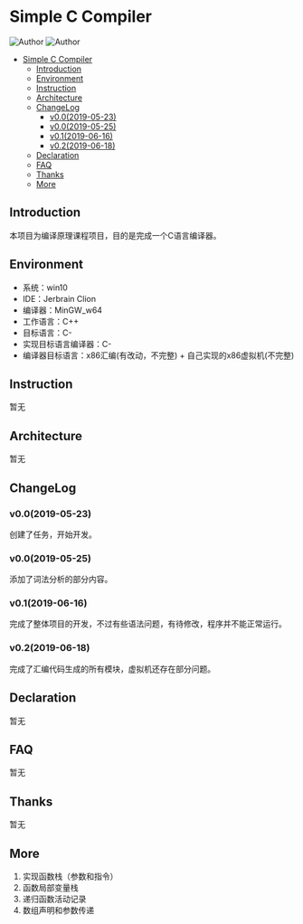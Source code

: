# Simple C Compiler

![Author](https://img.shields.io/badge/Author-zxhcho-blue.svg?style=flat)
![Author](https://img.shields.io/badge/Author-Zzzcode-blue.svg?style=flat)

<!-- TOC -->
- [Simple C Compiler](#Simple-C-Compiler)
  - [Introduction](#Introduction)
  - [Environment](#Environment)
  - [Instruction](#Instruction)
  - [Architecture](#Architecture)
  - [ChangeLog](#ChangeLog)
    - [v0.0(2019-05-23)](#v002019-05-23)
    - [v0.0(2019-05-25)](#v002019-05-25)
    - [v0.1(2019-06-16)](#v012019-06-16)
    - [v0.2(2019-06-18)](#v022019-06-18)
  - [Declaration](#Declaration)
  - [FAQ](#FAQ)
  - [Thanks](#Thanks)
  - [More](#More)

## Introduction

本项目为编译原理课程项目，目的是完成一个C语言编译器。

## Environment

- 系统：win10
- IDE：Jerbrain Clion
- 编译器：MinGW_w64
- 工作语言：C++
- 目标语言：C-
- 实现目标语言编译器：C-
- 编译器目标语言：x86汇编(有改动，不完整) + 自己实现的x86虚拟机(不完整)

## Instruction

暂无

## Architecture

暂无

## ChangeLog

### v0.0(2019-05-23)

创建了任务，开始开发。

### v0.0(2019-05-25)

添加了词法分析的部分内容。

### v0.1(2019-06-16)

完成了整体项目的开发，不过有些语法问题，有待修改，程序并不能正常运行。

### v0.2(2019-06-18)

完成了汇编代码生成的所有模块，虚拟机还存在部分问题。

## Declaration

暂无

## FAQ

暂无

## Thanks

暂无

## More

1. 实现函数栈（参数和指令）
2. 函数局部变量栈
3. 递归函数活动记录
4. 数组声明和参数传递
